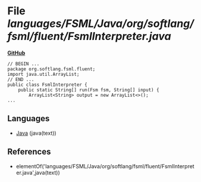 # File _languages/FSML/Java/org/softlang/fsml/fluent/FsmlInterpreter.java_
**[GitHub](https://github.com/softlang/yas/blob/master/languages/FSML/Java/org/softlang/fsml/fluent/FsmlInterpreter.java)**
```
// BEGIN ...
package org.softlang.fsml.fluent;
import java.util.ArrayList;
// END ...
public class FsmlInterpreter {
	public static String[] run(Fsm fsm, String[] input) {
		ArrayList<String> output = new ArrayList<>();
...
```

## Languages
* [Java](../languages/Java.md) (java(text))

## References
* elementOf('languages/FSML/Java/org/softlang/fsml/fluent/FsmlInterpreter.java',java(text))
